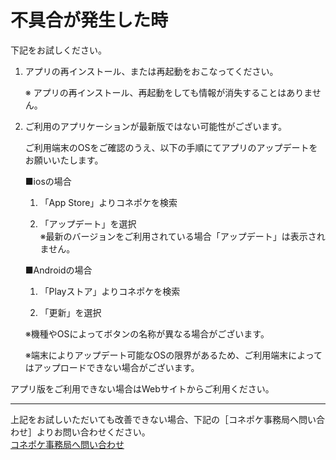 # 不具合が発生した時  
  
下記をお試しください。

1. アプリの再インストール、または再起動をおこなってください。

    ※ アプリの再インストール、再起動をしても情報が消失することはありません。  

2. ご利用のアプリケーションが最新版ではない可能性がございます。

   ご利用端末のOSをご確認のうえ、以下の手順にてアプリのアップデートをお願いいたします。  

    ■iosの場合
   1. 「App Store」よりコネポケを検索

   1. 「アップデート」を選択  
※最新のバージョンをご利用されている場合「アップデート」は表示されません。

    ■Androidの場合
   1. 「Playストア」よりコネポケを検索

   2. 「更新」を選択

    ※機種やOSによってボタンの名称が異なる場合がございます。

    ※端末によりアップデート可能なOSの限界があるため、ご利用端末によってはアップロードできない場合がございます。

アプリ版をご利用できない場合はWebサイトからご利用ください。

---

上記をお試しいただいても改善できない場合、下記の［コネポケ事務局へ問い合わせ］よりお問い合わせください。  
[コネポケ事務局へ問い合わせ](support@conepoke.com)